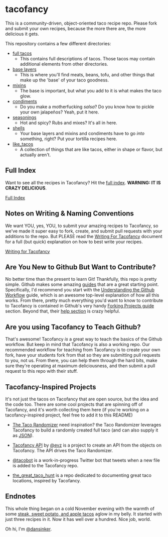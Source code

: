 tacofancy
=========

This is a community-driven, object-oriented taco recipe repo. Please fork and submit your own recipes, because the more there are, the more delicious it gets.

This repository contains a few different directories:

* [full tacos](/full_tacos)
    * This contains full descriptions of tacos. Those tacos may contain additional elements from other directories.
* [base layers](/base_layers)
    * This is where you'll find meats, beans, tofu, and other things that make up the 'base' of your taco goodness.
* [mixins](/mixins)
    * The base is important, but what you add to it is what makes the taco glow.
* [condiments](/condiments)
    * Do you make a motherfucking *salsa*? Do you know how to pickle your own jalapeños? Yeah, put it here.
* [seasonings](/seasonings)
    * Hot and spicy? Rubs and mixes? It's all in here.
* [shells](/shells)
    * Your base layers and mixins and condiments have to go *into* something, right? Put your tortilla recipes here.
* [like_tacos](/like_tacos)
    * A collection of things that are like tacos, either in shape or flavor, but actually aren't.

Full Index
----------

Want to see all the recipes in Tacofancy? Hit the [full index](INDEX.md). **WARNING: IT IS CRAZY DELICIOUS**.

[Full Index](INDEX.md)


Notes on Writing & Naming Conventions
-------------------------------------

We want YOU, yes, YOU, to submit your amazing recipes to Tacofancy, so we've made it super easy to fork, create, and submit pull requests with your additions to the repo. But PLEASE read the [Writing For Tacofancy](WRITING.md) document for a full (but quick) explanation on how to best write your recipes.

[Writing for Tacofancy](WRITING.md)


Are You New to Github But Want to Contribute?
------------------------------------------------------

No better time than the present to learn Git! Thankfully, this repo is pretty simple. Github makes some amazing [guides](http://guides.github.com) that are a great starting point. Specifically, I'd recommend you start with the [Understanding the Github Workflow](http://guides.github.com/overviews/flow/) guide, which is an awesome top-level explanation of how all this works. From there, pretty much everything you'd want to know to contribute to Tacofancy is contained in Github's very handy [Forking Projects guide](http://guides.github.com/overviews/forking/) section. Beyond that, their [help section](https://help.github.com) is crazy helpful.

Are you using Tacofancy to Teach Github?
------------------------------------------

That's awesome! Tacofancy *is* a great way to teach the basics of the Github workflow. But keep in mind that Tacofancy is also a working repo. Our recommended workflow for teaching from Tacofancy is to create your own fork, have your students fork from that so they are submitting pull requests to you, not us. From there, you can help them through the hard bits, make sure they're operating at maximum deliciousness, and then submit a pull request to this repo with their stuff.

Tacofancy-Inspired Projects
---------------------------

It's not just the tacos on Tacofancy that are open source, but the idea and the code too. There are some cool projects that are spinning off of Tacofancy, and it's worth collecting them here (if you're working on a tacofancy-inspired project, feel free to add it to this README)

* [The Taco Randomizer](http://taco-randomizer.herokuapp.com/ ) need inspiration? the Taco Randomizer leverages Tacofancy to build a randomly created full taco (and can also supply it as [JSON](http://taco-randomizer.herokuapp.com/random/)).

* [Tacofancy API](https://github.com/evz/tacofancy-api) by [@evz](https://github.com/evz/) is a project to create an API from the objects on Tacofancy. The API drives the Taco Randomizer.

* [@tacobot](http://www.twitter.com/tacobot) is a work-in-progress Twitter bot that tweets when a new file is added to the Tacofancy repo.

* [the_great_taco_hunt](http://github.com/hunterowens/the_great_taco_hunt) is a repo dedicated to documenting great taco locations, inspired by Tacofancy.


Endnotes 
--------

This whole thing began on a cold November evening with the warmth of some [steak, sweet potato, and apple tacos](/full_tacos/steak_sweet_potato_and_apple_tacos.md) aglow in my belly. It started with just three recipes in it. Now it has well over a hundred. Nice job, world.

Oh hi, I'm [@dansinker](https://www.twitter.com/dansinker).
